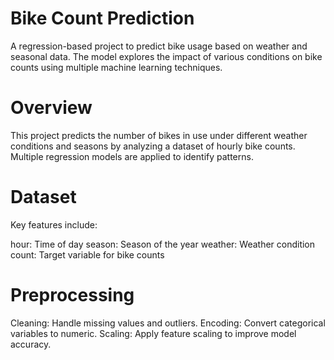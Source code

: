 # Bike Count Prediction

A regression-based project to predict bike usage based on weather and seasonal data. The model explores the impact of various conditions on bike counts using multiple machine learning techniques.

# Overview
This project predicts the number of bikes in use under different weather conditions and seasons by analyzing a dataset of hourly bike counts. Multiple regression models are applied to identify patterns.

# Dataset
Key features include:

hour: Time of day
season: Season of the year
weather: Weather condition
count: Target variable for bike counts

# Preprocessing
Cleaning: Handle missing values and outliers.
Encoding: Convert categorical variables to numeric.
Scaling: Apply feature scaling to improve model accuracy.


